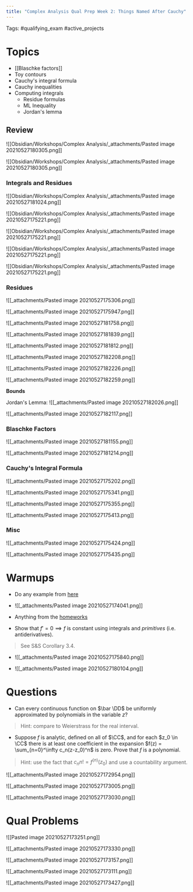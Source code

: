 ```yaml
---
title: "Complex Analysis Qual Prep Week 2: Things Named After Cauchy"
---
```


Tags: 
#qualifying_exam #active_projects 

# Topics

- [[Blaschke factors]]
- Toy contours
- Cauchy's integral formula
- Cauchy inequalities
-   Computing integrals
	-   Residue formulas
	-   ML Inequality
	-  Jordan's lemma



## Review

![[Obsidian/Workshops/Complex Analysis/_attachments/Pasted image 20210527180305.png]]

![[Obsidian/Workshops/Complex Analysis/_attachments/Pasted image 20210527180305.png]]

### Integrals and Residues

![[Obsidian/Workshops/Complex Analysis/_attachments/Pasted image 20210527181024.png]]

![[Obsidian/Workshops/Complex Analysis/_attachments/Pasted image 20210527175221.png]]

![[Obsidian/Workshops/Complex Analysis/_attachments/Pasted image 20210527175221.png]]

![[Obsidian/Workshops/Complex Analysis/_attachments/Pasted image 20210527175221.png]]

![[Obsidian/Workshops/Complex Analysis/_attachments/Pasted image 20210527175221.png]]

### Residues

![[_attachments/Pasted image 20210527175306.png]]

![[_attachments/Pasted image 20210527175947.png]]

![[_attachments/Pasted image 20210527181758.png]]

![[_attachments/Pasted image 20210527181839.png]]

![[_attachments/Pasted image 20210527181812.png]]

![[_attachments/Pasted image 20210527182208.png]]

![[_attachments/Pasted image 20210527182226.png]]

![[_attachments/Pasted image 20210527182259.png]]

**Bounds**

Jordan's Lemma:
![[_attachments/Pasted image 20210527182026.png]]

![[_attachments/Pasted image 20210527182117.png]]


### Blaschke Factors

![[_attachments/Pasted image 20210527181155.png]]

![[_attachments/Pasted image 20210527181214.png]]

### Cauchy's Integral Formula

![[_attachments/Pasted image 20210527175202.png]]

![[_attachments/Pasted image 20210527175341.png]]

![[_attachments/Pasted image 20210527175355.png]]

![[_attachments/Pasted image 20210527175413.png]]

### Misc

![[_attachments/Pasted image 20210527175424.png]]

![[_attachments/Pasted image 20210527175435.png]]


# Warmups

- Do any example from [here](http://home.iitk.ac.in/~psraj/mth102/lecture_notes/comp8.pdf)

- ![[_attachments/Pasted image 20210527174041.png]]

- Anything from the [homeworks](https://www.notion.so/Complex-Analysis-3ca8032a73fc4366836a9f5085f5e601)

- Show that $f'=0 \implies f$ is constant using integrals and *primitives* (i.e. antiderivatives). 

> See S&S Corollary 3.4.

- ![[_attachments/Pasted image 20210527175840.png]]

- ![[_attachments/Pasted image 20210527180104.png]]

# Questions

- Can every continuous function on $\bar \DD$ be uniformly approximated by polynomials in the variable $z$?

> Hint: compare to Weierstrass for the real interval.

- Suppose $f$ is analytic, defined on all of $\CC$, and for each $z_0 \in \CC$ there is at least one coefficient in the expansion $f(z) = \sum_{n=0}^\infty c_n(z-z_0)^n$ is zero.
Prove that $f$ is a polynomial.

> Hint: use the fact that $c_n n! = f^{(n)}(z_0)$ and use a countability argument.

![[_attachments/Pasted image 20210527172954.png]]

![[_attachments/Pasted image 20210527173005.png]]

![[_attachments/Pasted image 20210527173030.png]]

# Qual Problems

![[Pasted image 20210527173251.png]]

![[_attachments/Pasted image 20210527173330.png]]

![[_attachments/Pasted image 20210527173157.png]]

![[_attachments/Pasted image 20210527173111.png]]

![[_attachments/Pasted image 20210527173427.png]]


